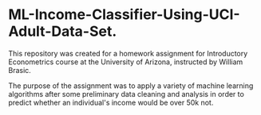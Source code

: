 # ML-Income-Classifier-Using-UCI-Adult-Data-Set.

This repository was created for a homework assignment for Introductory Econometrics course at the University of Arizona, instructed by William Brasic.

The purpose of the assignment was to apply a variety of machine learning algorithms after some preliminary data cleaning and analysis in order to predict whether an individual's income would be over 50k not. 
